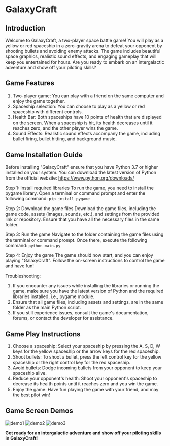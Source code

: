 # GalaxyCraft

## Introduction
Welcome to GalaxyCraft, a two-player space battle game! You will play as a yellow or red spaceship in a zero-gravity arena to defeat your opponent by shooting bullets and avoiding enemy attacks. The game includes beautiful space graphics, realistic sound effects, and engaging gameplay that will keep you entertained for hours. Are you ready to embark on an intergalactic adventure and show off your piloting skills?

## Game Features
1. Two-player game: You can play with a friend on the same computer and enjoy the game together.
2. Spaceship selection: You can choose to play as a yellow or red spaceship with different controls.
3. Health Bar: Both spaceships have 10 points of health that are displayed on the screen. When a spaceship is hit, its health decreases until it reaches zero, and the other player wins the game.
4. Sound Effects: Realistic sound effects accompany the game, including bullet firing, bullet hitting, and background music.

## Game Installation Guide
Before installing "GalaxyCraft" ensure that you have Python 3.7 or higher installed on your system. You can download the latest version of Python from the official website: https://www.python.org/downloads/

Step 1: Install required libraries
To run the game, you need to install the pygame library. Open a terminal or command prompt and enter the following command:
`pip install pygame`

Step 2: Download the game files
Download the game files, including the game code, assets (images, sounds, etc.), and settings from the provided link or repository. Ensure that you have all the necessary files in the same folder.

Step 3: Run the game
Navigate to the folder containing the game files using the terminal or command prompt. Once there, execute the following command:
`python main.py`

Step 4: Enjoy the game
The game should now start, and you can enjoy playing "GalaxyCraft". Follow the on-screen instructions to control the game and have fun!

Troubleshooting:

1. If you encounter any issues while installing the libraries or running the game, make sure you have the latest version of Python and the required libraries installed, i.e., pygame module.
2. Ensure that all game files, including assets and settings, are in the same folder as the main Python script.
3. If you still experience issues, consult the game's documentation, forums, or contact the developer for assistance.

## Game Play Instructions
1. Choose a spaceship: Select your spaceship by pressing the A, S, D, W keys for the yellow spaceship or the arrow keys for the red spaceship.
2. Shoot bullets: To shoot a bullet, press the left control key for the yellow spaceship or the right control key for the red spaceship.
3. Avoid bullets: Dodge incoming bullets from your opponent to keep your spaceship alive.
4. Reduce your opponent's health: Shoot your opponent's spaceship to decrease its health points until it reaches zero and you win the game.
5. Enjoy the game: Have fun playing the game with your friend, and may the best pilot win!

## Game Screen Demos
![demo1](https://user-images.githubusercontent.com/125934684/232631754-5499f4fe-e4f0-4b36-a35e-111b53534442.png)
![demo2](https://user-images.githubusercontent.com/125934684/232631761-dad6d09b-f1c0-4fe0-b70a-30a27745f748.png)
![demo3](https://user-images.githubusercontent.com/125934684/232631769-ee919ec0-8090-4baf-bb3f-da6cd4a4dff3.png)

**Get ready for an intergalactic adventure and show off your piloting skills in GalaxyCraft!**
